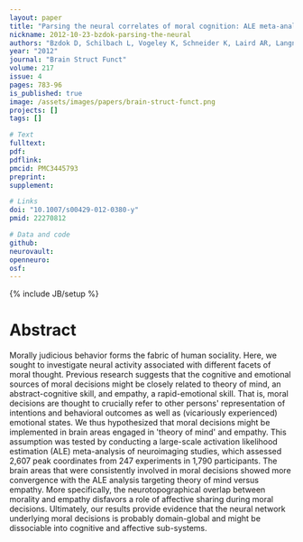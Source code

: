 ```yaml
---
layout: paper
title: "Parsing the neural correlates of moral cognition: ALE meta-analysis on morality, theory of mind, and empathy."
nickname: 2012-10-23-bzdok-parsing-the-neural
authors: "Bzdok D, Schilbach L, Vogeley K, Schneider K, Laird AR, Langner R, Eickhoff SB"
year: "2012"
journal: "Brain Struct Funct"
volume: 217
issue: 4
pages: 783-96
is_published: true
image: /assets/images/papers/brain-struct-funct.png
projects: []
tags: []

# Text
fulltext:
pdf:
pdflink:
pmcid: PMC3445793
preprint:
supplement:

# Links
doi: "10.1007/s00429-012-0380-y"
pmid: 22270812

# Data and code
github:
neurovault:
openneuro:
osf:
---
```

{% include JB/setup %}

# Abstract

Morally judicious behavior forms the fabric of human sociality. Here, we sought to investigate neural activity associated with different facets of moral thought. Previous research suggests that the cognitive and emotional sources of moral decisions might be closely related to theory of mind, an abstract-cognitive skill, and empathy, a rapid-emotional skill. That is, moral decisions are thought to crucially refer to other persons' representation of intentions and behavioral outcomes as well as (vicariously experienced) emotional states. We thus hypothesized that moral decisions might be implemented in brain areas engaged in 'theory of mind' and empathy. This assumption was tested by conducting a large-scale activation likelihood estimation (ALE) meta-analysis of neuroimaging studies, which assessed 2,607 peak coordinates from 247 experiments in 1,790 participants. The brain areas that were consistently involved in moral decisions showed more convergence with the ALE analysis targeting theory of mind versus empathy. More specifically, the neurotopographical overlap between morality and empathy disfavors a role of affective sharing during moral decisions. Ultimately, our results provide evidence that the neural network underlying moral decisions is probably domain-global and might be dissociable into cognitive and affective sub-systems.
